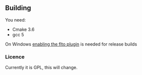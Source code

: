 ## Building 
You need:
 * Cmake 3.6
 * gcc 5
 
On Windows [enabling the flto plugin](http://stackoverflow.com/questions/32221221/mingw-x64-windows-plugin-needed-to-handle-lto-object) is needed for release builds

### Licence
Currently it is GPL, this will change.